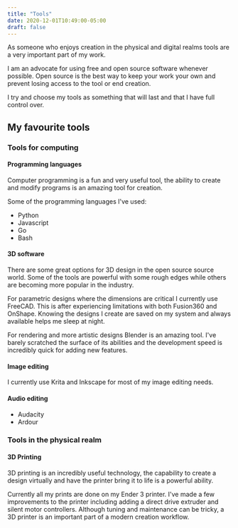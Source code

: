 ```yaml
---
title: "Tools"
date: 2020-12-01T10:49:00-05:00
draft: false
---
```


As someone who enjoys creation in the physical and digital realms tools are a very important part of my work.

I am an advocate for using free and open source software whenever possible. Open source is the best way to keep your work your own and prevent losing access to the tool or end creation.

I try and choose my tools as something that will last and that I have full control over.

## My favourite tools

### Tools for computing

#### Programming languages

Computer programming is a fun and very useful tool, the ability to create and modify programs is an amazing tool for creation.

Some of the programming languages I've used:

- Python
- Javascript
- Go
- Bash

#### 3D software

There are some great options for 3D design in the open source source world. Some of the tools are powerful with some rough edges while others are becoming more popular in the industry.

For parametric designs where the dimensions are critical I currently use FreeCAD. This is after experiencing limitations with both Fusion360 and OnShape. Knowing the designs I create are saved on my system and always available helps me sleep at night.

For rendering and more artistic designs Blender is an amazing tool. I've barely scratched the surface of its abilities and the development speed is incredibly quick for adding new features. 

#### Image editing

I currently use Krita and Inkscape for most of my image editing needs.

#### Audio editing

- Audacity
- Ardour

### Tools in the physical realm

#### 3D Printing

3D printing is an incredibly useful technology, the capability to create a design virtually and have the printer bring it to life is a powerful ability.

Currently all my prints are done on my Ender 3 printer. I've made a few improvements to the printer including adding a direct drive extruder and silent motor controllers. Although tuning and maintenance can be tricky, a 3D printer is an important part of a modern creation workflow.
